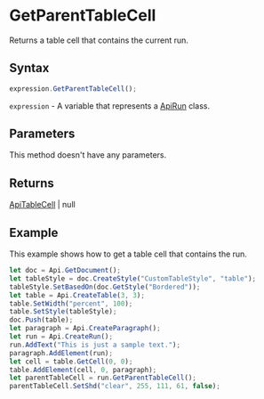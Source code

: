 # GetParentTableCell

Returns a table cell that contains the current run.

## Syntax

```javascript
expression.GetParentTableCell();
```

`expression` - A variable that represents a [ApiRun](../ApiRun.md) class.

## Parameters

This method doesn't have any parameters.

## Returns

[ApiTableCell](../../ApiTableCell/ApiTableCell.md) \| null

## Example

This example shows how to get a table cell that contains the run.

```javascript editor-docx
let doc = Api.GetDocument();
let tableStyle = doc.CreateStyle("CustomTableStyle", "table");
tableStyle.SetBasedOn(doc.GetStyle("Bordered"));
let table = Api.CreateTable(3, 3);
table.SetWidth("percent", 100);
table.SetStyle(tableStyle);
doc.Push(table);
let paragraph = Api.CreateParagraph();
let run = Api.CreateRun();
run.AddText("This is just a sample text.");
paragraph.AddElement(run);
let cell = table.GetCell(0, 0);
table.AddElement(cell, 0, paragraph);
let parentTableCell = run.GetParentTableCell();
parentTableCell.SetShd("clear", 255, 111, 61, false);
```

